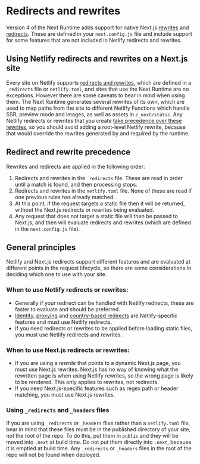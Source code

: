 # Redirects and rewrites

Version 4 of the Next Runtime adds support for native Next.js
[rewrites](https://nextjs.org/docs/api-reference/next.config.js/rewrites) and
[redirects](https://nextjs.org/docs/api-reference/next.config.js/redirects). These are defined in your `next.config.js`
file and include support for some features that are not included in Netlify redirects and rewrites.

## Using Netlify redirects and rewrites on a Next.js site

Every site on Netlify supports [redirects and rewrites](https://docs.netlify.com/routing/redirects/), which are defined
in a `_redirects` file or `netlify.toml`, and sites that use the Next Runtime are no exceptions. However there are some
caveats to bear in mind when using them. The Next Runtime generates several rewrites of its own, which are used to map
paths from the site to different Netlify Functions which handle SSR, preview mode and images, as well as assets in
`/_next/static`. Any Netlify redirects or rewrites that you create
[take precedence over these rewrites](#Redirect-and-rewrite-precedence), so you should avoid adding a root-level Netlify
rewrite, because that would override the rewrites generated by and required by the runtime.

## Redirect and rewrite precedence

Rewrites and redirects are applied in the following order:

1. Redirects and rewrites in the `_redirects` file. These are read in order until a match is found, and then processing
   stops.
2. Redirects and rewrites in the `netlify.toml` file. None of these are read if one previous rules has already matched.
3. At this point, if the request targets a static file then it will be returned, without the Next.js redirects or
   rewrites being evaluated.
4. Any request that does not target a static file will then be passed to Next.js, and then will evaluate redirects and
   rewrites (which are defined in the `next.config.js` file).

## General principles

Netlify and Next.js redirects support different features and are evaluated at different points in the request lifecycle,
so there are some considerations in deciding which one to use with your site.

### When to use Netlify redirects or rewrites:

- Generally if your redirect can be handled with Netlify redirects, these are faster to evaluate and should be
  preferred.
- [Identity](https://docs.netlify.com/visitor-access/identity/),
  [proxying](https://docs.netlify.com/routing/redirects/rewrites-proxies/) and
  [country-based redirects](https://docs.netlify.com/routing/redirects/) are Netlify-specific features and must use
  Netlify redirects.
- If you need redirects or rewrites to be applied before loading static files, you must use Netlify redirects and
  rewrites.

### When to use Next.js redirects or rewrites:

- If you are using a _rewrite_ that points to a dynamic Next.js page, you must use Next.js rewrites. Next.js has no way
  of knowing what the rewritten page is when using Netlify rewrites, so the wrong page is likely to be rendered. This
  only applies to rewrites, not redirects.
- If you need Next.js-specific features such as regex path or header matching, you must use Next.js rewrites.

### Using `_redirects` and `_headers` files

If you are using `_redirects` or `_headers` files rather than a `netlify.toml` file, bear in mind that these files must
be in the published directory of your site, not the root of the repo. To do this, put them in `public` and they will be
moved into `.next` at build time. Do not put them directly into `.next`, because it is emptied at build time. Any
`_redirects` or `_headers` files in the root of the repo will not be found when deployed.
